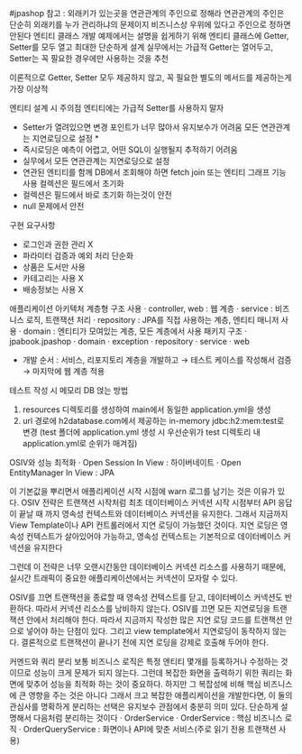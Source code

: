 #jpashop
참고 : 외래키가 있는곳을 연관관계의 주인으로 정해라
연관관계의 주인은 단순히 외래키를 누가 관리하냐의 문제이지 비즈니스상 우위에 있다고 주인으로 정하면 안된다
엔티티 클래스 개발
예제에서는 설명을 쉽게하기 위해 엔티티 클래스에 Getter, Setter를 모두 열고 최대한 단순하게 설계
실무에서는 가급적 Getter는 열어두고, Setter는 꼭 필요한 경우에만 사용하는 것을 추천

이론적으로 Getter, Setter 모두 제공하지 않고, 꼭 필요한 별도의 메서드를 제공하는게 가장 이상적

엔티티 설계 시 주의점
엔티티에는 가급적 Setter를 사용하지 말자
 - Setter가 열려있으면 변경 포인트가 너무 많아서 유지보수가 어려움
모든 연관관계는 지연로딩으로 설정 *
 - 즉시로딩은 예측이 어렵고, 어떤 SQL이 실행될지 추적하기 어려움
 - 실무에서 모든 연관관계는 지연로딩으로 설정
 - 연관된 엔티티를 함께 DB에서 조회해야 하면 fetch join 또는 엔티티 그래프 기능 사용
컬렉션은 필드에서 초기화
 - 컬렉션은 필드에서 바로 초기화 하는것이 안전
 - null 문제에서 안전

구현 요구사항
 - 로그인과 권한 관리 X
 - 파라미터 검증과 예외 처리 단순화
 - 상품은 도서만 사용
 - 카테고리는 사용 X
 - 배송정보는 사용 X
 
애플리케이션 아키텍처
계층형 구조 사용
 · controller, web : 웹 계층
 · service : 비즈니스 로직, 트랜잭션 처리
 · repository : JPA를 직접 사용하는 계층, 엔티티 매니저 사용
 · domain : 엔티티가 모여있는 계층, 모든 계층에서 사용
패키지 구조
 · jpabook.jpashop
   · domain
   · exception
   · repository
   · service
   · web
 - 개발 순서 : 서비스, 리포지토리 계층을 개발하고 → 테스트 케이스를 작성해서 검증 → 마지막에 웹 계층 적용
 
테스트 작성 시 메모리 DB 얹는 방법 
 1. resources 디렉토리를 생성하여 main에서 동일한 application.yml을 생성
 2. url 경로에 h2database.com에서 제공하는 in-memory jdbc:h2:mem:test로 변경
 (test 폴더에 application.yml 생성 시 우선순위가 test 디렉토리 내 application.yml로 순위가 매겨짐)
 

OSIV와 성능 최적화
 · Open Session In View : 하이버네이트
 · Open EntityManager In View : JPA
 
이 기본값을 뿌리면서 애플리케이션 시작 시점에 warn 로그를 남기는 것은 이유가 있다.
OSIV 전략은 트랜잭션 시작처럼 최초 데이터베이스 커넥션 시작 시점부터 API 응답이 끝날 때 까지 영속성 컨텍스트와 데이터베이스 커넥션을 유지한다.
그래서 지금까지 View Template이나 API 컨트롤러에서 지연 로딩이 가능했던 것이다.
지연 로딩은 영속성 컨텍스트가 살아있어야 가능하고, 영속성 컨텍스트는 기본적으로 데이터베이스 커넥션을 유지한다

그런데 이 전략은 너무 오랜시간동안 데이터베이스 커넥션 리소스를 사용하기 때문에, 실시간 트래픽이 중요한 애플리케이션에서는 커넥션이 모자랄 수 있다.

OSIV를 끄면 트랜잭션을 종료할 때 영속성 컨텍스트를 닫고, 데이터베이스 커넥션도 반환하다. 따라서 커넥션 리소스를 낭비하지 않는다.
OSIV를 끄면 모든 지연로딩을 트랜잭션 안에서 처리해야 한다. 따라서 지금까지 작성한 많은 지연 로딩 코드를 트랜잭션 안으로 넣어야 하는 단점이 있다.
그리고 view template에서 지연로딩이 동작하지 않는다. 결론적으로 트랜잭션이 끝나기 전에 지연 로딩을 강제로 호출해 두어야 한다.

커멘드와 쿼리 분리
보통 비즈니스 로직은 특정 엔티티 몇개를 등록하거나 수정하는 것이므로 성능이 크게 문제가 되지 않는다.
그런데 복잡한 화면을 출력하기 위한 쿼리는 화면에 맞추어 성능을 최적화 하는 것이 중요하다. 하지만 그 복잡성에 비해 핵심 비즈니스에 큰 영향을 주는 것은 아니다
그래서 크고 복잡한 애플리케이션을 개발한다면, 이 둘의 관심사를 명확하게 분리하는 선택은 유지보수 관점에서 충분히 의미 있다.
단순하게 설명해서 다음처럼 분리하는 것이다
 · OrderService
  · OrderService : 핵심 비즈니스 로직
  · OrderQueryService : 화면이나 API에 맞춘 서비스(주로 읽기 전용 트랜잭션 사용)

 
